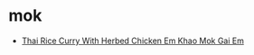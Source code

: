 # mok

 * [Thai Rice Curry With Herbed Chicken Em Khao Mok Gai Em](../index/t/thai-rice-curry-with-herbed-chicken-em-khao-mok-gai-em-355289.json)
